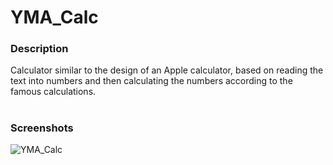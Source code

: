 # YMA_Calc
### Description
Calculator similar to the design of an Apple calculator, based on reading the text into numbers 
and then calculating the numbers according to the famous calculations.
#

<h3>Screenshots</h3>

![YMA_Calc](https://user-images.githubusercontent.com/37452782/76021642-a4719000-5f36-11ea-9555-279d54835b30.gif)


#
